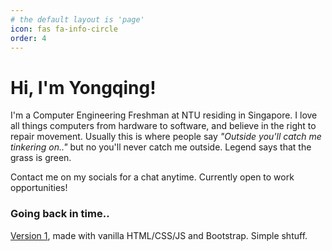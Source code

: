 ```yaml
---
# the default layout is 'page'
icon: fas fa-info-circle
order: 4
---
```


# Hi, I'm Yongqing!

I'm a Computer Engineering Freshman at NTU residing in Singapore. I love all things computers from hardware to software, and believe in the right to repair movement. Usually this is where people say *"Outside you'll catch me tinkering on.."* but no you'll never catch me outside. Legend says that the grass is green.

Contact me on my socials for a chat anytime. Currently open to work opportunities!



<!-- Feel free to contact me on my socials about anything related to tech, design, hardware or even a simple chat. My inbox is always open. Toodles~! -->

### Going back in time..

[Version 1](https://beefwhale.github.io/v1), made with vanilla HTML/CSS/JS and Bootstrap. Simple shtuff.

<!-- > Add Markdown syntax content to file `_tabs/about.md`{: .filepath } and it will show up on this page.
{: .prompt-tip } -->
